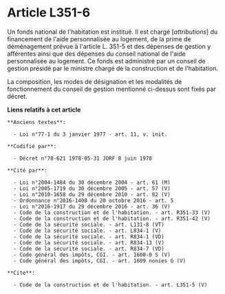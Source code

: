# Article L351-6

Un fonds national de l'habitation est institué. Il est chargé [*attributions*] du financement de l'aide personnalisée au
logement, de la prime de déménagement prévue à l'article L. 351-5 et des dépenses de gestion y afférentes ainsi que des
dépenses du conseil national de l'aide personnalisée au logement. Ce fonds est administré par un conseil de gestion présidé
par le ministre chargé de la construction et de l'habitation.

La composition, les modes de désignation et les modalités de fonctionnement du conseil de gestion mentionné ci-dessus sont
fixés par décret.

**Liens relatifs à cet article**

	**Anciens textes**:

	  - Loi n°77-1 du 3 janvier 1977 - art. 11, v. init.

	**Codifié par**:

	  - Décret n°78-621 1978-05-31 JORF 8 juin 1978

	**Cité par**:

	  - Loi n°2004-1484 du 30 décembre 2004 - art. 61 (M)
	  - Loi n°2005-1719 du 30 décembre 2005 - art. 57 (V)
	  - Loi n°2010-1658 du 29 décembre 2010 - art. 82 (V)
	  - Ordonnance n°2016-1408 du 20 octobre 2016 - art. 5
	  - Loi n°2016-1917 du 29 décembre 2016 - art. 36 (V)
	  - Code de la construction et de l'habitation. - art. R351-33 (V)
	  - Code de la construction et de l'habitation. - art. R351-42 (V)
	  - Code de la sécurité sociale. - art. L131-8 (VT)
	  - Code de la sécurité sociale. - art. L834-1 (V)
	  - Code de la sécurité sociale. - art. R834-1 (VD)
	  - Code de la sécurité sociale. - art. R834-13 (V)
	  - Code de la sécurité sociale. - art. R834-7 (VD)
	  - Code général des impôts, CGI. - art. 1600-0 S (V)
	  - Code général des impôts, CGI. - art. 1609 nonies G (V)

	**Cite**:

	  - Code de la construction et de l'habitation. - art. L351-5 (V)

